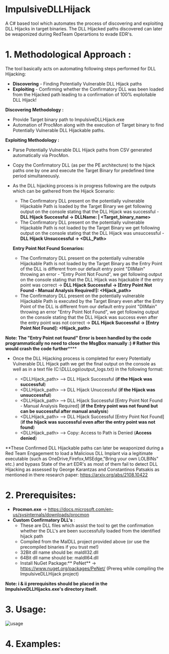 # ImpulsiveDLLHijack

A C# based tool which automates the process of discovering and exploiting DLL Hijacks in target binaries. The DLL Hijacked paths discovered can later be weaponized during RedTeam Operartions to evade EDR's.

# 1. Methodological Approach :

The tool basically acts on automating following steps performed for DLL Hijacking:

- **Discovering** - Finding Potentially Vulnerable DLL Hijack paths
- **Exploiting** - Confirming whether the Confirmatory DLL was been loaded from the Hijacked path leading to a confirmation of 100% exploitable DLL Hijack!

**Discovering Methodology :**

- Provide Target binary path to ImpulsiveDLLHijack.exe
- Automation of ProcMon along with the execution of Target binary to find Potentially Vulnerable DLL Hijackable paths.

**Exploiting Methodology :**

- Parse Potentially Vulnerable DLL Hijack paths from CSV generated automatically via ProcMon.
- Copy the Confirmatory DLL (as per the PE architecture) to the hijack paths one by one and execute the Target Binary for predefined time period simultaneously.
- As the DLL hijacking process is in progress following are the outputs which can be gathered from the Hijack Scenario:
	* The Confirmatory DLL present on the potentially vulnerable Hijackable Path is loaded by the Target Binary we get following output on the console stating that the DLL Hijack was successful - **DLL Hijack Successful -> DLLName: <DLLname> | <Target_binary_name>**
	* The Confirmatory DLL present on the potentially vulnerable Hijackable Path is not loaded by the Target Binary we get following output on the console stating that the DLL Hijack was unsuccessful - **DLL Hijack Unsuccessful -> <DLL_Path>**

	**Entry Point Not Found Scenarios:**

	-  The Confirmatory DLL present on the potentially vulnerable Hijackable Path is not loaded by the Target Binary as the Entry Point of the DLL is 				   different from our default entry point "DllMain" throwing an error - "Entry Point Not Found", we get following output on the console stating that the                              DLL Hijack was hijackable if the entry point was correct -> **DLL Hijack Successful -> [Entry Point Not Found - Manual Analysis Required!]: <Hijack_path>**
	- The Confirmatory DLL present on the potentially vulnerable Hijackable Path is executed by the Target Binary even after the Entry Point of the DLL is 		    different from our default entry point "DllMain" throwing an error "Entry Point Not Found", we get following output on the console stating that the DLL Hijack was success even after the entry point was not correct -> **DLL Hijack Successful -> [Entry Point Not Found]: <Hijack_path>**

**Note: The "Entry Point not found" Error is been handled by the code programmatically no need to close the MsgBox manually :) # Rather this would crash the code further******

- Once the DLL Hijacking process is completed for every Potentially Vulnerable DLL Hijack path we get the final output on the console as well as in a text file (C:\DLLLogs\output_logs.txt) in the following format:

	- <DLLHijack_path> --> DLL Hijack Successful (**if the Hijack was successful**)
	- <DLLHijack_path> --> DLL Hijack Unuccessful (**if the Hijack was unsuccessful**)
	- <DLLHijack_path> --> DLL Hijack Successful [Entry Point Not Found - Manual Analysis Required] (**if the Entry point was not found but can be successful after manual analysis**)
	- <DLLHijack_path> --> DLL Hijack Successful [Entry Point Not Found] (**if the hijack was successful even after the entry point was not found**)
	- <DLLHijack_path> --> Copy: Access to Path is Denied (**Access denied**)

**These Confirmed DLL Hijackable paths can later be weaponized during a Red Team Engagement to load a Malicious DLL Implant via a legitimate executable (such as OneDrive,Firefox,MSEdge,"Bring your own LOLBINs" etc.) and bypass State of the art EDR's as most of them fail to detect DLL Hijacking as assessed by George Karantzas and Constantinos Patsakis as mentioned in there research paper: https://arxiv.org/abs/2108.10422


		
# 2. Prerequisites:

- **Procmon.exe**  -> https://docs.microsoft.com/en-us/sysinternals/downloads/procmon
- **Custom Confirmatory DLL's** :
	- These are DLL files which assist the tool to get the confirmation whether the DLL's are been successfully loaded from the identified hijack path 
	- Compiled from the MalDLL project provided above (or use the precompiled binaries if you trust me!)
	- 32Bit dll name should be: maldll32.dll
	- 64Bit dll name should be: maldll64.dll
	- Install NuGet Package:** PeNet** -> https://www.nuget.org/packages/PeNet/ (Prereq while compiling the ImpulsiveDLLHijack project)

**Note: i & ii prerequisites should be placed in the ImpulsiveDLLHijacks.exe's directory itself.**

# 3. Usage:

![usage](https://user-images.githubusercontent.com/60843949/132341238-c6e0cad4-dfc1-4d8e-a011-73df17b652d6.PNG)

# 4. Examples:
